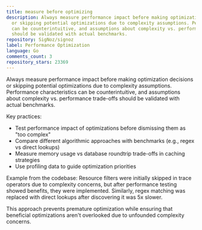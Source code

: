```yaml
---
title: measure before optimizing
description: Always measure performance impact before making optimization decisions
  or skipping potential optimizations due to complexity assumptions. Performance characteristics
  can be counterintuitive, and assumptions about complexity vs. performance trade-offs
  should be validated with actual benchmarks.
repository: SigNoz/signoz
label: Performance Optimization
language: Go
comments_count: 3
repository_stars: 23369
---
```


Always measure performance impact before making optimization decisions or skipping potential optimizations due to complexity assumptions. Performance characteristics can be counterintuitive, and assumptions about complexity vs. performance trade-offs should be validated with actual benchmarks.

Key practices:
- Test performance impact of optimizations before dismissing them as "too complex"
- Compare different algorithmic approaches with benchmarks (e.g., regex vs direct lookups)
- Measure memory usage vs database roundtrip trade-offs in caching strategies
- Use profiling data to guide optimization priorities

Example from the codebase: Resource filters were initially skipped in trace operators due to complexity concerns, but after performance testing showed benefits, they were implemented. Similarly, regex matching was replaced with direct lookups after discovering it was 5x slower.

This approach prevents premature optimization while ensuring that beneficial optimizations aren't overlooked due to unfounded complexity concerns.